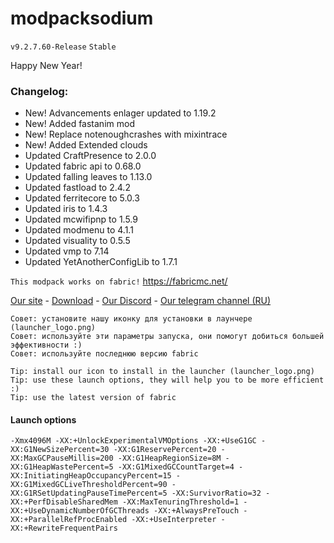 # modpacksodium
```v9.2.7.60-Release```
```Stable```

Happy New Year!

### Changelog:
- New! Advancements enlager updated to 1.19.2
- New! Added fastanim mod
- New! Replace notenoughcrashes with mixintrace
- New! Added Extended clouds
- Updated CraftPresence to 2.0.0
- Updated fabric api to 0.68.0
- Updated falling leaves to 1.13.0
- Updated fastload to 2.4.2
- Updated ferritecore to 5.0.3
- Updated iris to 1.4.3
- Updated mcwifipnp to 1.5.9
- Updated modmenu to 4.1.1
- Updated visuality to 0.5.5
- Updated vmp to 7.14
- Updated YetAnotherConfigLib to 1.7.1

```This modpack works on fabric!```
https://fabricmc.net/

[Site]: https://wlorigin.cf/
[Download]: https://wlorigin.cf/downloadmodpack.html
[Discord]: https://discord.gg/UBaauaN
[Telegram]: https://t.me/wlorigin

[Our site][Site] - [Download][Download] - [Our Discord][Discord] - [Our telegram channel (RU)][Telegram]

```
Совет: установите нашу иконку для установки в лаунчере (launcher_logo.png)
Совет: используйте эти параметры запуска, они помогут добиться большей эффективности :)
Совет: используйте последнюю версию fabric
```
```
Tip: install our icon to install in the launcher (launcher_logo.png)
Tip: use these launch options, they will help you to be more efficient :)
Tip: use the latest version of fabric
```

#### Launch options
```
-Xmx4096M -XX:+UnlockExperimentalVMOptions -XX:+UseG1GC -XX:G1NewSizePercent=30 -XX:G1ReservePercent=20 -XX:MaxGCPauseMillis=200 -XX:G1HeapRegionSize=8M -XX:G1HeapWastePercent=5 -XX:G1MixedGCCountTarget=4 -XX:InitiatingHeapOccupancyPercent=15 -XX:G1MixedGCLiveThresholdPercent=90 -XX:G1RSetUpdatingPauseTimePercent=5 -XX:SurvivorRatio=32 -XX:+PerfDisableSharedMem -XX:MaxTenuringThreshold=1 -XX:+UseDynamicNumberOfGCThreads -XX:+AlwaysPreTouch -XX:+ParallelRefProcEnabled -XX:+UseInterpreter -XX:+RewriteFrequentPairs
```
